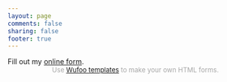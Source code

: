 ```yaml
---
layout: page
comments: false
sharing: false
footer: true
---
```


<div id="wufoo-zi8wmcu1pf6p2g">
Fill out my <a href="https://joshkodroff.wufoo.com/forms/zi8wmcu1pf6p2g">online form</a>.
</div>
<div id="wuf-adv" style="font-family:inherit;font-size: small;color:#a7a7a7;text-align:center;display:block;">Use <a href="http://www.wufoo.com/gallery/templates/">Wufoo templates</a> to make your own HTML forms.</div>
<script type="text/javascript">var zi8wmcu1pf6p2g;(function(d, t) {
var s = d.createElement(t), options = {
'userName':'joshkodroff',
'formHash':'zi8wmcu1pf6p2g',
'autoResize':true,
'height':'597',
'async':true,
'host':'wufoo.com',
'header':'show',
'ssl':true};
s.src = ('https:' == d.location.protocol ? 'https://' : 'http://') + 'www.wufoo.com/scripts/embed/form.js';
s.onload = s.onreadystatechange = function() {
var rs = this.readyState; if (rs) if (rs != 'complete') if (rs != 'loaded') return;
try { zi8wmcu1pf6p2g = new WufooForm();zi8wmcu1pf6p2g.initialize(options);zi8wmcu1pf6p2g.display(); } catch (e) {}};
var scr = d.getElementsByTagName(t)[0], par = scr.parentNode; par.insertBefore(s, scr);
})(document, 'script');</script>
